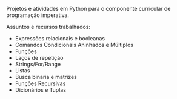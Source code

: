 Projetos e atividades em Python para o componente curricular de programação imperativa.

Assuntos e recursos trabalhados:
- Expressões relacionais e booleanas
- Comandos Condicionais Aninhados e Múltiplos
- Funções
- Laços de repetição
- Strings/For/Range
- Listas
- Busca binaria e matrizes
- Funções Recursivas
- Dicionários e Tuplas